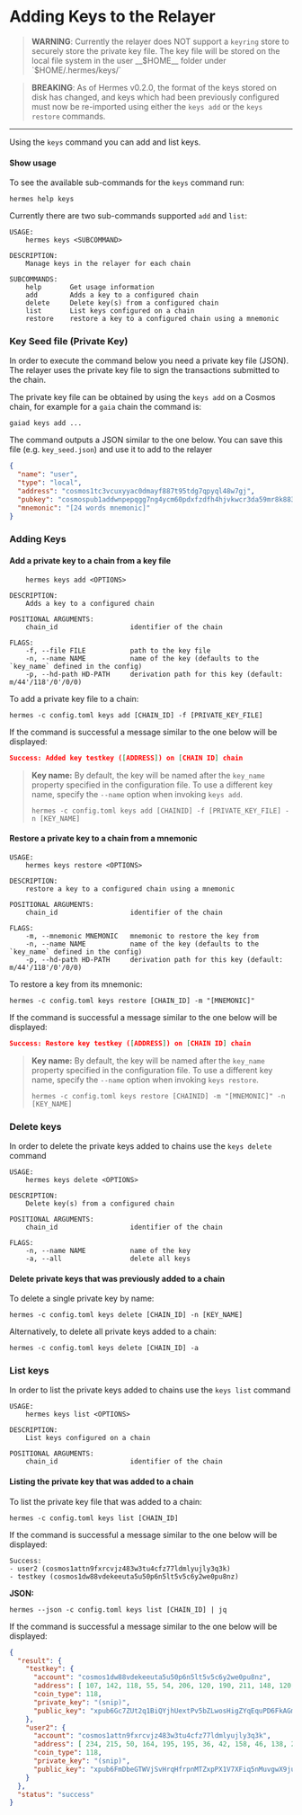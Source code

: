 # Adding Keys to the Relayer

> __WARNING__: Currently the relayer does NOT support a `keyring` store to securely
> store the private key file. The key file will be stored on the local file system
> in the user __$HOME__ folder under `$HOME/.hermes/keys/`

> __BREAKING__: As of Hermes v0.2.0, the format of the keys stored on disk has changed, and
> keys which had been previously configured must now be re-imported using either the `keys add`
> or the `keys restore` commands.

---

Using the `keys` command you can add and list keys. 

#### Show usage

To see the available sub-commands for the `keys` command run:

```shell
hermes help keys
```

Currently there are two sub-commands supported `add` and `list`:

```shell
USAGE:
    hermes keys <SUBCOMMAND>

DESCRIPTION:
    Manage keys in the relayer for each chain

SUBCOMMANDS:
    help       Get usage information
    add        Adds a key to a configured chain
    delete     Delete key(s) from a configured chain
    list       List keys configured on a chain
    restore    restore a key to a configured chain using a mnemonic
```

### Key Seed file (Private Key)

In order to execute the command below you need a private key file (JSON). The relayer uses the private key file to sign the transactions submitted to the chain.

The private key file can be obtained by using the `keys add` on a Cosmos chain, for example for a `gaia` chain the command is:

```shell
gaiad keys add ...
```

The command outputs a JSON similar to the one below. You can save this file (e.g. `key_seed.json`) and use it to add to the relayer

```json
{
  "name": "user",
  "type": "local",
  "address": "cosmos1tc3vcuxyyac0dmayf887t95tdg7qpyql48w7gj",
  "pubkey": "cosmospub1addwnpepqgg7ng4ycm60pdxfzdfh4hjvkwcr3da59mr8k883vsstx60ruv7kur4525u",
  "mnemonic": "[24 words mnemonic]"
}
```

### Adding Keys

#### Add a private key to a chain from a key file

```shell
    hermes keys add <OPTIONS>

DESCRIPTION:
    Adds a key to a configured chain

POSITIONAL ARGUMENTS:
    chain_id                  identifier of the chain

FLAGS:
    -f, --file FILE           path to the key file
    -n, --name NAME           name of the key (defaults to the `key_name` defined in the config)
    -p, --hd-path HD-PATH     derivation path for this key (default: m/44'/118'/0'/0/0)
```

To add a private key file to a chain:

```shell
hermes -c config.toml keys add [CHAIN_ID] -f [PRIVATE_KEY_FILE]
```

If the command is successful a message similar to the one below will be displayed:

```json
Success: Added key testkey ([ADDRESS]) on [CHAIN ID] chain
```

> **Key name:**
> By default, the key will be named after the `key_name` property specified in the configuration file.
> To use a different key name, specify the `--name` option when invoking `keys add`.
>
> ```
> hermes -c config.toml keys add [CHAINID] -f [PRIVATE_KEY_FILE] -n [KEY_NAME]
> ```

#### Restore a private key to a chain from a mnemonic

```shell
USAGE:
    hermes keys restore <OPTIONS>

DESCRIPTION:
    restore a key to a configured chain using a mnemonic

POSITIONAL ARGUMENTS:
    chain_id                  identifier of the chain

FLAGS:
    -m, --mnemonic MNEMONIC   mnemonic to restore the key from
    -n, --name NAME           name of the key (defaults to the `key_name` defined in the config)
    -p, --hd-path HD-PATH     derivation path for this key (default: m/44'/118'/0'/0/0)
```

To restore a key from its mnemonic:

```shell
hermes -c config.toml keys restore [CHAIN_ID] -m "[MNEMONIC]"
```

If the command is successful a message similar to the one below will be displayed:

```json
Success: Restore key testkey ([ADDRESS]) on [CHAIN ID] chain
```

> **Key name:**
> By default, the key will be named after the `key_name` property specified in the configuration file.
> To use a different key name, specify the `--name` option when invoking `keys restore`.
>
> ```
> hermes -c config.toml keys restore [CHAINID] -m "[MNEMONIC]" -n [KEY_NAME]
> ```

### Delete keys

In order to delete the private keys added to chains use the `keys delete` command

```shell
USAGE:
    hermes keys delete <OPTIONS>

DESCRIPTION:
    Delete key(s) from a configured chain

POSITIONAL ARGUMENTS:
    chain_id                  identifier of the chain

FLAGS:
    -n, --name NAME           name of the key
    -a, --all                 delete all keys
```

#### Delete private keys that was previously added to a chain

To delete a single private key by name:

```shell
hermes -c config.toml keys delete [CHAIN_ID] -n [KEY_NAME]
```

Alternatively, to delete all private keys added to a chain:

```shell
hermes -c config.toml keys delete [CHAIN_ID] -a
```

### List keys

In order to list the private keys added to chains use the `keys list` command

```shell
USAGE:
    hermes keys list <OPTIONS>

DESCRIPTION:
    List keys configured on a chain

POSITIONAL ARGUMENTS:
    chain_id                  identifier of the chain
```

#### Listing the private key that was added to a chain

To list the private key file that was added to a chain:

```shell
hermes -c config.toml keys list [CHAIN_ID]
```

If the command is successful a message similar to the one below will be displayed:

```
Success:
- user2 (cosmos1attn9fxrcvjz483w3tu4cfz77ldmlyujly3q3k)
- testkey (cosmos1dw88vdekeeuta5u50p6n5lt5v5c6y2we0pu8nz)
```

**JSON:**

```shell
hermes --json -c config.toml keys list [CHAIN_ID] | jq
```

If the command is successful a message similar to the one below will be displayed:

```json
{
  "result": {
    "testkey": {
      "account": "cosmos1dw88vdekeeuta5u50p6n5lt5v5c6y2we0pu8nz",
      "address": [ 107, 142, 118, 55, 54, 206, 120, 190, 211, 148, 120, 117, 58, 125, 116, 101, 49, 162, 41, 217 ],
      "coin_type": 118,
      "private_key": "(snip)",
      "public_key": "xpub6Gc7ZUt2q1BiQYjhUextPv5bZLwosHigZYqEquPD6FkAGmHDrLiBgE5Xnh8XGZp79rAXtZn1Dt3DNQHxxgCgVQqfRMfVsRiXn6mwULBnYq7"
    },
    "user2": {
      "account": "cosmos1attn9fxrcvjz483w3tu4cfz77ldmlyujly3q3k",
      "address": [ 234, 215, 50, 164, 195, 195, 36, 42, 158, 46, 138, 249, 92, 36, 94, 247, 219, 191, 147, 146 ],
      "coin_type": 118,
      "private_key": "(snip)",
      "public_key": "xpub6FmDbeGTWVjSvHrqHfrpnMTZxpPX1V7XFiq5nMuvgwX9jumt1yUuwNAUQo8Nn36unbFShg6iSjkfMBgeY49wik7rF91N2SHvarpX62ByWMf"
    }
  },
  "status": "success"
}
```

